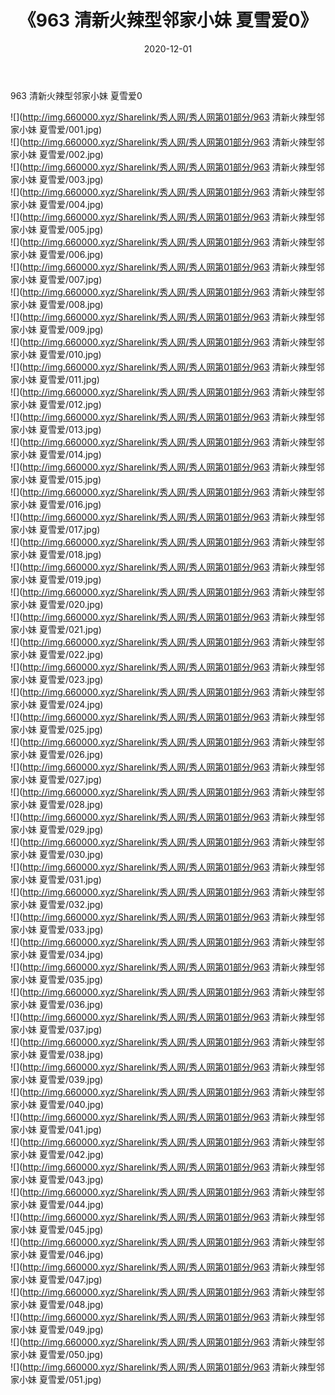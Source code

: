﻿---
layout: post
title:  《963 清新火辣型邻家小妹 夏雪爱0》
date:   2020-12-01
img: http://img.660000.xyz/Sharelink/秀人网/秀人网第01部分/963 清新火辣型邻家小妹 夏雪爱0/000.jpg
categories: [美女, 清纯, 唯美]
---

963 清新火辣型邻家小妹 夏雪爱0

  ![](http://img.660000.xyz/Sharelink/秀人网/秀人网第01部分/963 清新火辣型邻家小妹 夏雪爱/001.jpg) <br> ![](http://img.660000.xyz/Sharelink/秀人网/秀人网第01部分/963 清新火辣型邻家小妹 夏雪爱/002.jpg) <br> ![](http://img.660000.xyz/Sharelink/秀人网/秀人网第01部分/963 清新火辣型邻家小妹 夏雪爱/003.jpg) <br> ![](http://img.660000.xyz/Sharelink/秀人网/秀人网第01部分/963 清新火辣型邻家小妹 夏雪爱/004.jpg) <br> ![](http://img.660000.xyz/Sharelink/秀人网/秀人网第01部分/963 清新火辣型邻家小妹 夏雪爱/005.jpg) <br> ![](http://img.660000.xyz/Sharelink/秀人网/秀人网第01部分/963 清新火辣型邻家小妹 夏雪爱/006.jpg) <br> ![](http://img.660000.xyz/Sharelink/秀人网/秀人网第01部分/963 清新火辣型邻家小妹 夏雪爱/007.jpg) <br> ![](http://img.660000.xyz/Sharelink/秀人网/秀人网第01部分/963 清新火辣型邻家小妹 夏雪爱/008.jpg) <br> ![](http://img.660000.xyz/Sharelink/秀人网/秀人网第01部分/963 清新火辣型邻家小妹 夏雪爱/009.jpg) <br> ![](http://img.660000.xyz/Sharelink/秀人网/秀人网第01部分/963 清新火辣型邻家小妹 夏雪爱/010.jpg) <br> ![](http://img.660000.xyz/Sharelink/秀人网/秀人网第01部分/963 清新火辣型邻家小妹 夏雪爱/011.jpg) <br> ![](http://img.660000.xyz/Sharelink/秀人网/秀人网第01部分/963 清新火辣型邻家小妹 夏雪爱/012.jpg) <br> ![](http://img.660000.xyz/Sharelink/秀人网/秀人网第01部分/963 清新火辣型邻家小妹 夏雪爱/013.jpg) <br> ![](http://img.660000.xyz/Sharelink/秀人网/秀人网第01部分/963 清新火辣型邻家小妹 夏雪爱/014.jpg) <br> ![](http://img.660000.xyz/Sharelink/秀人网/秀人网第01部分/963 清新火辣型邻家小妹 夏雪爱/015.jpg) <br> ![](http://img.660000.xyz/Sharelink/秀人网/秀人网第01部分/963 清新火辣型邻家小妹 夏雪爱/016.jpg) <br> ![](http://img.660000.xyz/Sharelink/秀人网/秀人网第01部分/963 清新火辣型邻家小妹 夏雪爱/017.jpg) <br> ![](http://img.660000.xyz/Sharelink/秀人网/秀人网第01部分/963 清新火辣型邻家小妹 夏雪爱/018.jpg) <br> ![](http://img.660000.xyz/Sharelink/秀人网/秀人网第01部分/963 清新火辣型邻家小妹 夏雪爱/019.jpg) <br> ![](http://img.660000.xyz/Sharelink/秀人网/秀人网第01部分/963 清新火辣型邻家小妹 夏雪爱/020.jpg) <br> ![](http://img.660000.xyz/Sharelink/秀人网/秀人网第01部分/963 清新火辣型邻家小妹 夏雪爱/021.jpg) <br> ![](http://img.660000.xyz/Sharelink/秀人网/秀人网第01部分/963 清新火辣型邻家小妹 夏雪爱/022.jpg) <br> ![](http://img.660000.xyz/Sharelink/秀人网/秀人网第01部分/963 清新火辣型邻家小妹 夏雪爱/023.jpg) <br> ![](http://img.660000.xyz/Sharelink/秀人网/秀人网第01部分/963 清新火辣型邻家小妹 夏雪爱/024.jpg) <br> ![](http://img.660000.xyz/Sharelink/秀人网/秀人网第01部分/963 清新火辣型邻家小妹 夏雪爱/025.jpg) <br> ![](http://img.660000.xyz/Sharelink/秀人网/秀人网第01部分/963 清新火辣型邻家小妹 夏雪爱/026.jpg) <br> ![](http://img.660000.xyz/Sharelink/秀人网/秀人网第01部分/963 清新火辣型邻家小妹 夏雪爱/027.jpg) <br> ![](http://img.660000.xyz/Sharelink/秀人网/秀人网第01部分/963 清新火辣型邻家小妹 夏雪爱/028.jpg) <br> ![](http://img.660000.xyz/Sharelink/秀人网/秀人网第01部分/963 清新火辣型邻家小妹 夏雪爱/029.jpg) <br> ![](http://img.660000.xyz/Sharelink/秀人网/秀人网第01部分/963 清新火辣型邻家小妹 夏雪爱/030.jpg) <br> ![](http://img.660000.xyz/Sharelink/秀人网/秀人网第01部分/963 清新火辣型邻家小妹 夏雪爱/031.jpg) <br> ![](http://img.660000.xyz/Sharelink/秀人网/秀人网第01部分/963 清新火辣型邻家小妹 夏雪爱/032.jpg) <br> ![](http://img.660000.xyz/Sharelink/秀人网/秀人网第01部分/963 清新火辣型邻家小妹 夏雪爱/033.jpg) <br> ![](http://img.660000.xyz/Sharelink/秀人网/秀人网第01部分/963 清新火辣型邻家小妹 夏雪爱/034.jpg) <br> ![](http://img.660000.xyz/Sharelink/秀人网/秀人网第01部分/963 清新火辣型邻家小妹 夏雪爱/035.jpg) <br> ![](http://img.660000.xyz/Sharelink/秀人网/秀人网第01部分/963 清新火辣型邻家小妹 夏雪爱/036.jpg) <br> ![](http://img.660000.xyz/Sharelink/秀人网/秀人网第01部分/963 清新火辣型邻家小妹 夏雪爱/037.jpg) <br> ![](http://img.660000.xyz/Sharelink/秀人网/秀人网第01部分/963 清新火辣型邻家小妹 夏雪爱/038.jpg) <br> ![](http://img.660000.xyz/Sharelink/秀人网/秀人网第01部分/963 清新火辣型邻家小妹 夏雪爱/039.jpg) <br> ![](http://img.660000.xyz/Sharelink/秀人网/秀人网第01部分/963 清新火辣型邻家小妹 夏雪爱/040.jpg) <br> ![](http://img.660000.xyz/Sharelink/秀人网/秀人网第01部分/963 清新火辣型邻家小妹 夏雪爱/041.jpg) <br> ![](http://img.660000.xyz/Sharelink/秀人网/秀人网第01部分/963 清新火辣型邻家小妹 夏雪爱/042.jpg) <br> ![](http://img.660000.xyz/Sharelink/秀人网/秀人网第01部分/963 清新火辣型邻家小妹 夏雪爱/043.jpg) <br> ![](http://img.660000.xyz/Sharelink/秀人网/秀人网第01部分/963 清新火辣型邻家小妹 夏雪爱/044.jpg) <br> ![](http://img.660000.xyz/Sharelink/秀人网/秀人网第01部分/963 清新火辣型邻家小妹 夏雪爱/045.jpg) <br> ![](http://img.660000.xyz/Sharelink/秀人网/秀人网第01部分/963 清新火辣型邻家小妹 夏雪爱/046.jpg) <br> ![](http://img.660000.xyz/Sharelink/秀人网/秀人网第01部分/963 清新火辣型邻家小妹 夏雪爱/047.jpg) <br> ![](http://img.660000.xyz/Sharelink/秀人网/秀人网第01部分/963 清新火辣型邻家小妹 夏雪爱/048.jpg) <br> ![](http://img.660000.xyz/Sharelink/秀人网/秀人网第01部分/963 清新火辣型邻家小妹 夏雪爱/049.jpg) <br> ![](http://img.660000.xyz/Sharelink/秀人网/秀人网第01部分/963 清新火辣型邻家小妹 夏雪爱/050.jpg) <br> ![](http://img.660000.xyz/Sharelink/秀人网/秀人网第01部分/963 清新火辣型邻家小妹 夏雪爱/051.jpg) <br>
